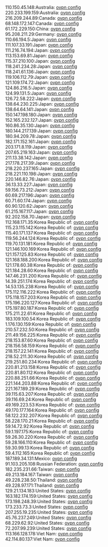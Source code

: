 110.150.45.148:Australia: [ovpn config](vpn/110_150_45_148.ovpn)  
220.233.199.159:Australia: [ovpn config](vpn/220_233_199_159.ovpn)  
216.209.244.89:Canada: [ovpn config](vpn/216_209_244_89.ovpn)  
68.148.172.147:Canada: [ovpn config](vpn/68_148_172_147.ovpn)  
61.172.229.150:China: [ovpn config](vpn/61_172_229_150.ovpn)  
95.208.211.29:Germany: [ovpn config](vpn/95_208_211_29.ovpn)  
110.66.194.5:Japan: [ovpn config](vpn/110_66_194_5.ovpn)  
111.107.33.191:Japan: [ovpn config](vpn/111_107_33_191.ovpn)  
111.216.74.194:Japan: [ovpn config](vpn/111_216_74_194.ovpn)  
113.153.69.81:Japan: [ovpn config](vpn/113_153_69_81.ovpn)  
115.37.210.100:Japan: [ovpn config](vpn/115_37_210_100.ovpn)  
118.241.234.28:Japan: [ovpn config](vpn/118_241_234_28.ovpn)  
118.241.61.136:Japan: [ovpn config](vpn/118_241_61_136.ovpn)  
119.106.112.79:Japan: [ovpn config](vpn/119_106_112_79.ovpn)  
121.109.174.72:Japan: [ovpn config](vpn/121_109_174_72.ovpn)  
124.86.216.5:Japan: [ovpn config](vpn/124_86_216_5.ovpn)  
124.99.131.5:Japan: [ovpn config](vpn/124_99_131_5.ovpn)  
126.72.58.222:Japan: [ovpn config](vpn/126_72_58_222.ovpn)  
138.64.230.225:Japan: [ovpn config](vpn/138_64_230_225.ovpn)  
138.64.64.141:Japan: [ovpn config](vpn/138_64_64_141.ovpn)  
150.147.198.180:Japan: [ovpn config](vpn/150_147_198_180.ovpn)  
152.165.232.127:Japan: [ovpn config](vpn/152_165_232_127.ovpn)  
160.86.35.130:Japan: [ovpn config](vpn/160_86_35_130.ovpn)  
180.144.217.139:Japan: [ovpn config](vpn/180_144_217_139.ovpn)  
180.94.209.78:Japan: [ovpn config](vpn/180_94_209_78.ovpn)  
182.171.152.161:Japan: [ovpn config](vpn/182_171_152_161.ovpn)  
203.171.8.119:Japan: [ovpn config](vpn/203_171_8_119.ovpn)  
207.65.219.163:Japan: [ovpn config](vpn/207_65_219_163.ovpn)  
211.13.38.142:Japan: [ovpn config](vpn/211_13_38_142.ovpn)  
217.178.217.39:Japan: [ovpn config](vpn/217_178_217_39.ovpn)  
218.220.237.165:Japan: [ovpn config](vpn/218_220_237_165.ovpn)  
218.221.110.198:Japan: [ovpn config](vpn/218_221_110_198.ovpn)  
220.146.82.76:Japan: [ovpn config](vpn/220_146_82_76.ovpn)  
36.13.33.227:Japan: [ovpn config](vpn/36_13_33_227.ovpn)  
59.156.73.212:Japan: [ovpn config](vpn/59_156_73_212.ovpn)  
60.69.217.196:Japan: [ovpn config](vpn/60_69_217_196.ovpn)  
60.71.60.174:Japan: [ovpn config](vpn/60_71_60_174.ovpn)  
60.90.120.62:Japan: [ovpn config](vpn/60_90_120_62.ovpn)  
61.215.167.117:Japan: [ovpn config](vpn/61_215_167_117.ovpn)  
92.202.158.70:Japan: [ovpn config](vpn/92_202_158_70.ovpn)  
112.168.171.35:Korea Republic of: [ovpn config](vpn/112_168_171_35.ovpn)  
115.23.115.142:Korea Republic of: [ovpn config](vpn/115_23_115_142.ovpn)  
115.40.171.137:Korea Republic of: [ovpn config](vpn/115_40_171_137.ovpn)  
119.56.244.124:Korea Republic of: [ovpn config](vpn/119_56_244_124.ovpn)  
119.70.131.181:Korea Republic of: [ovpn config](vpn/119_70_131_181.ovpn)  
121.146.100.169:Korea Republic of: [ovpn config](vpn/121_146_100_169.ovpn)  
121.157.125.83:Korea Republic of: [ovpn config](vpn/121_157_125_83.ovpn)  
121.168.188.200:Korea Republic of: [ovpn config](vpn/121_168_188_200.ovpn)  
121.178.60.38:Korea Republic of: [ovpn config](vpn/121_178_60_38.ovpn)  
121.184.28.60:Korea Republic of: [ovpn config](vpn/121_184_28_60.ovpn)  
147.46.231.200:Korea Republic of: [ovpn config](vpn/147_46_231_200.ovpn)  
14.39.251.174:Korea Republic of: [ovpn config](vpn/14_39_251_174.ovpn)  
14.53.135.238:Korea Republic of: [ovpn config](vpn/14_53_135_238.ovpn)  
175.112.116.222:Korea Republic of: [ovpn config](vpn/175_112_116_222.ovpn)  
175.118.157.203:Korea Republic of: [ovpn config](vpn/175_118_157_203.ovpn)  
175.196.220.127:Korea Republic of: [ovpn config](vpn/175_196_220_127.ovpn)  
175.197.80.187:Korea Republic of: [ovpn config](vpn/175_197_80_187.ovpn)  
175.211.22.61:Korea Republic of: [ovpn config](vpn/175_211_22_61.ovpn)  
183.109.100.54:Korea Republic of: [ovpn config](vpn/183_109_100_54.ovpn)  
1.176.130.159:Korea Republic of: [ovpn config](vpn/1_176_130_159.ovpn)  
210.57.232.50:Korea Republic of: [ovpn config](vpn/210_57_232_50.ovpn)  
211.49.156.225:Korea Republic of: [ovpn config](vpn/211_49_156_225.ovpn)  
218.153.87.60:Korea Republic of: [ovpn config](vpn/218_153_87_60.ovpn)  
218.156.58.159:Korea Republic of: [ovpn config](vpn/218_156_58_159.ovpn)  
218.157.22.141:Korea Republic of: [ovpn config](vpn/218_157_22_141.ovpn)  
218.52.211.30:Korea Republic of: [ovpn config](vpn/218_52_211_30.ovpn)  
219.251.80.234:Korea Republic of: [ovpn config](vpn/219_251_80_234.ovpn)  
220.81.213.158:Korea Republic of: [ovpn config](vpn/220_81_213_158.ovpn)  
220.81.80.112:Korea Republic of: [ovpn config](vpn/220_81_80_112.ovpn)  
220.88.251.66:Korea Republic of: [ovpn config](vpn/220_88_251_66.ovpn)  
221.144.203.88:Korea Republic of: [ovpn config](vpn/221_144_203_88.ovpn)  
221.167.189.29:Korea Republic of: [ovpn config](vpn/221_167_189_29.ovpn)  
39.115.63.207:Korea Republic of: [ovpn config](vpn/39_115_63_207.ovpn)  
39.116.69.24:Korea Republic of: [ovpn config](vpn/39_116_69_24.ovpn)  
49.169.223.53:Korea Republic of: [ovpn config](vpn/49_169_223_53.ovpn)  
49.170.177.164:Korea Republic of: [ovpn config](vpn/49_170_177_164.ovpn)  
58.122.232.207:Korea Republic of: [ovpn config](vpn/58_122_232_207.ovpn)  
58.228.170.21:Korea Republic of: [ovpn config](vpn/58_228_170_21.ovpn)  
59.14.72.92:Korea Republic of: [ovpn config](vpn/59_14_72_92.ovpn)  
59.1.197.175:Korea Republic of: [ovpn config](vpn/59_1_197_175.ovpn)  
59.26.30.220:Korea Republic of: [ovpn config](vpn/59_26_30_220.ovpn)  
59.28.166.110:Korea Republic of: [ovpn config](vpn/59_28_166_110.ovpn)  
59.30.99.13:Korea Republic of: [ovpn config](vpn/59_30_99_13.ovpn)  
59.4.112.165:Korea Republic of: [ovpn config](vpn/59_4_112_165.ovpn)  
187.189.34.131:Mexico: [ovpn config](vpn/187_189_34_131.ovpn)  
91.103.205.108:Russian Federation: [ovpn config](vpn/91_103_205_108.ovpn)  
182.235.231.66:Taiwan: [ovpn config](vpn/182_235_231_66.ovpn)  
49.213.184.167:Taiwan: [ovpn config](vpn/49_213_184_167.ovpn)  
49.228.238.50:Thailand: [ovpn config](vpn/49_228_238_50.ovpn)  
49.228.97.171:Thailand: [ovpn config](vpn/49_228_97_171.ovpn)  
129.21.134.183:United States: [ovpn config](vpn/129_21_134_183.ovpn)  
163.182.174.159:United States: [ovpn config](vpn/163_182_174_159.ovpn)  
173.198.248.39:United States: [ovpn config](vpn/173_198_248_39.ovpn)  
173.233.73.3:United States: [ovpn config](vpn/173_233_73_3.ovpn)  
207.255.19.235:United States: [ovpn config](vpn/207_255_19_235.ovpn)  
45.76.237.249:United States: [ovpn config](vpn/45_76_237_249.ovpn)  
68.229.62.92:United States: [ovpn config](vpn/68_229_62_92.ovpn)  
72.207.99.239:United States: [ovpn config](vpn/72_207_99_239.ovpn)  
113.166.128.178:Viet Nam: [ovpn config](vpn/113_166_128_178.ovpn)  
42.114.80.137:Viet Nam: [ovpn config](vpn/42_114_80_137.ovpn)  
